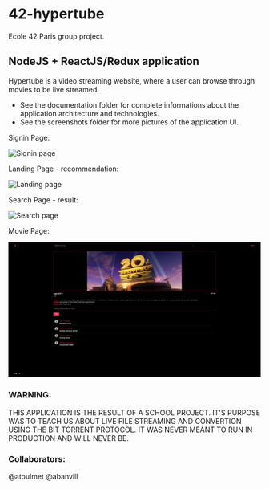 # 42-hypertube

Ecole 42 Paris group project.

## NodeJS + ReactJS/Redux application

Hypertube is a video streaming website, where a user can browse through movies to be live streamed.

- See the documentation folder for complete informations about the application architecture and technologies.
- See the screenshots folder for more pictures of the application UI.

Signin Page:

![Signin page](./screenshots/signin-page.png)

Landing Page - recommendation:

![Landing page](./screenshots/recommendation-page.png)

Search Page - result:

![Search page](./screenshots/search-result-page.png)

Movie Page:

![Movie page](./screenshots/movie-play-page.png)

### WARNING:

THIS APPLICATION IS THE RESULT OF A SCHOOL PROJECT. IT'S PURPOSE WAS TO TEACH US ABOUT LIVE FILE STREAMING AND CONVERTION USING THE BIT TORRENT PROTOCOL. IT WAS NEVER MEANT TO RUN IN PRODUCTION AND WILL NEVER BE.

### Collaborators:
@atoulmet @abanvill